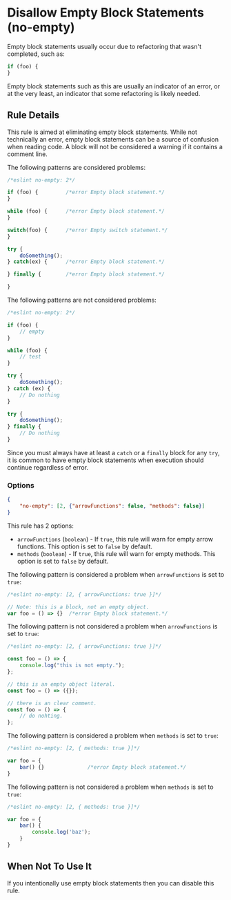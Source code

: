 # Disallow Empty Block Statements (no-empty)

Empty block statements usually occur due to refactoring that wasn't completed, such as:

```js
if (foo) {
}
```

Empty block statements such as this are usually an indicator of an error, or at the very least, an indicator that some refactoring is likely needed.

## Rule Details

This rule is aimed at eliminating empty block statements. While not technically an error, empty block statements can be a source of confusion when reading code.
A block will not be considered a warning if it contains a comment line.

The following patterns are considered problems:

```js
/*eslint no-empty: 2*/

if (foo) {         /*error Empty block statement.*/
}

while (foo) {      /*error Empty block statement.*/
}

switch(foo) {      /*error Empty switch statement.*/
}

try {
    doSomething();
} catch(ex) {      /*error Empty block statement.*/

} finally {        /*error Empty block statement.*/

}
```

The following patterns are not considered problems:

```js
/*eslint no-empty: 2*/

if (foo) {
    // empty
}

while (foo) {
    // test
}

try {
    doSomething();
} catch (ex) {
    // Do nothing
}

try {
    doSomething();
} finally {
    // Do nothing
}
```

Since you must always have at least a `catch` or a `finally` block for any `try`, it is common to have empty block statements when execution should continue regardless of error.

### Options

```json
{
    "no-empty": [2, {"arrowFunctions": false, "methods": false}]
}
```

This rule has 2 options:

* `arrowFunctions` (`boolean`) - If `true`, this rule will warn for empty arrow functions. This option is set to `false` by default.
* `methods` (`boolean`) - If `true`, this rule will warn for empty methods. This option is set to `false` by default.

The following pattern is considered a problem when `arrowFunctions` is set to `true`:

```js
/*eslint no-empty: [2, { arrowFunctions: true }]*/

// Note: this is a block, not an empty object.
var foo = () => {}  /*error Empty block statement.*/
```

The following pattern is not considered a problem when `arrowFunctions` is set to `true`:

```js
/*eslint no-empty: [2, { arrowFunctions: true }]*/

const foo = () => {
    console.log("this is not empty.");
};

// this is an empty object literal.
const foo = () => ({});

// there is an clear comment.
const foo = () => {
    // do nohting.
};
```

The following pattern is considered a problem when `methods` is set to `true`:

```js
/*eslint no-empty: [2, { methods: true }]*/

var foo = {
    bar() {}              /*error Empty block statement.*/
}
```

The following pattern is not considered a problem when `methods` is set to `true`:

```js
/*eslint no-empty: [2, { methods: true }]*/

var foo = {
    bar() {
        console.log('baz');
    }
}
```

## When Not To Use It

If you intentionally use empty block statements then you can disable this rule.
